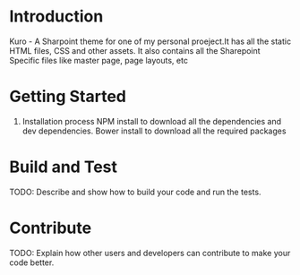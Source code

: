 # Introduction 
Kuro - A Sharpoint theme for one of my personal proeject.It has all the static HTML files, CSS and other assets. It also contains all the Sharepoint Specific files like master page, page layouts, etc

# Getting Started

1.	Installation process
    NPM install to download all the dependencies and dev dependencies.
    Bower install to download all the required packages


# Build and Test
TODO: Describe and show how to build your code and run the tests. 

# Contribute
TODO: Explain how other users and developers can contribute to make your code better. 
